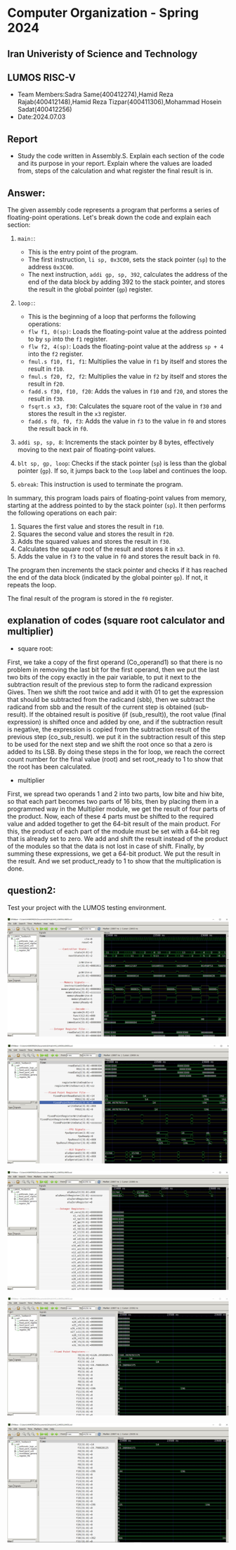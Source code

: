 Computer Organization - Spring 2024
==============================================================
## Iran Univeristy of Science and Technology
## LUMOS RISC-V

- Team Members:Sadra Same(400412274),Hamid Reza Rajab(400412148),Hamid Reza Tizpar(400411306),Mohammad Hosein Sadat(400412256)
- Date:2024.07.03

## Report
- Study the code written in Assembly.S. Explain each section of the code and its purpose in your 
report. Explain where the values are loaded from, steps of the calculation and what register the 
final result is in.

## Answer:
The given assembly code represents a program that performs a series of floating-point operations. Let's break down the code and explain each section:

1. `main:`:
   - This is the entry point of the program.
   - The first instruction, `li sp, 0x3C00`, sets the stack pointer (`sp`) to the address `0x3C00`.
   - The next instruction, `addi gp, sp, 392`, calculates the address of the end of the data block by adding 392 to the stack pointer, and stores the result in the global pointer (`gp`) register.

2. `loop:`:
   - This is the beginning of a loop that performs the following operations:
   - `flw f1, 0(sp)`: Loads the floating-point value at the address pointed to by `sp` into the `f1` register.
   - `flw f2, 4(sp)`: Loads the floating-point value at the address `sp + 4` into the `f2` register.
   - `fmul.s f10, f1, f1`: Multiplies the value in `f1` by itself and stores the result in `f10`.
   - `fmul.s f20, f2, f2`: Multiplies the value in `f2` by itself and stores the result in `f20`.
   - `fadd.s f30, f10, f20`: Adds the values in `f10` and `f20`, and stores the result in `f30`.
   - `fsqrt.s x3, f30`: Calculates the square root of the value in `f30` and stores the result in the `x3` register.
   - `fadd.s f0, f0, f3`: Adds the value in `f3` to the value in `f0` and stores the result back in `f0`.

3. `addi sp, sp, 8`: Increments the stack pointer by 8 bytes, effectively moving to the next pair of floating-point values.
4. `blt sp, gp, loop`: Checks if the stack pointer (`sp`) is less than the global pointer (`gp`). If so, it jumps back to the `loop` label and continues the loop.
5. `ebreak`: This instruction is used to terminate the program.

In summary, this program loads pairs of floating-point values from memory, starting at the address pointed to by the stack pointer (`sp`). It then performs the following operations on each pair:
1. Squares the first value and stores the result in `f10`.
2. Squares the second value and stores the result in `f20`.
3. Adds the squared values and stores the result in `f30`.
4. Calculates the square root of the result and stores it in `x3`.
5. Adds the value in `f3` to the value in `f0` and stores the result back in `f0`.

The program then increments the stack pointer and checks if it has reached the end of the data block (indicated by the global pointer `gp`). If not, it repeats the loop.

The final result of the program is stored in the `f0` register.

## explanation of codes (square root calculator and multiplier)

- square root:

First, we take a copy of the first operand (Co_operand1) so that there is no problem in removing the last bit for the first operand, then we put the last two bits of the copy exactly in the pair variable, to put it next to the subtraction result of the previous step to form the radicand expression Gives. Then we shift the root twice and add it with 01 to get the expression that should be subtracted from the radicand (sbb), then we subtract the radicand from sbb and the result of the current step is obtained (sub-result).
If the obtained result is positive (if (sub_result)), the root value (final expression) is shifted once and added by one, and if the subtraction result is negative, the expression is copied from the subtraction result of the previous step (co_sub_result). we put it in the subtraction result of this step to be used for the next step and we shift the root once so that a zero is added to its LSB.
By doing these steps in the for loop, we reach the correct count number for the final value (root) and set root_ready to 1 to show that the root has been calculated.

- multiplier

First, we spread two operands 1 and 2 into two parts, low bite and hiw bite, so that each part becomes two parts of 16 bits, then by placing them in a programmed way in the Multiplier module, we get the result of four parts of the product.
Now, each of these 4 parts must be shifted to the required value and added together to get the 64-bit result of the main product. For this, the product of each part of the module must be set with a 64-bit reg that is already set to zero. We add and shift the result instead of the product of the modules so that the data is not lost in case of shift.
Finally, by summing these expressions, we get a 64-bit product. We put the result in the result. And we set product_ready to 1 to show that the multiplication is done.

## question2:
Test your project with the LUMOS testing environment.

![picture1](picture1.PNG)

![picture2](picture2.jpg)

![picture3](picture3.jpg)

![picture4](picture4.jpg)

![picture5](picture5.jpg)





